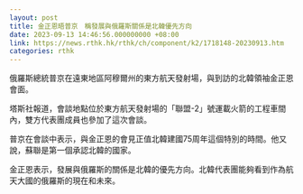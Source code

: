 ```yaml
---
layout: post
title: 金正恩晤普京　稱發展與俄羅斯關係是北韓優先方向
date: 2023-09-13 14:46:56.000000000 +08:00
link: https://news.rthk.hk/rthk/ch/component/k2/1718148-20230913.htm
categories: rthk
---
```


俄羅斯總統普京在遠東地區阿穆爾州的東方航天發射場，與到訪的北韓領袖金正恩會面。
 
塔斯社報道，會談地點位於東方航天發射場的「聯盟-2」號運載火箭的工程車間內，雙方代表團成員也參加了這次會談。

普京在會談中表示，與金正恩的會見正值北韓建國75周年這個特別的時間。他又說，蘇聯是第一個承認北韓的國家。

金正恩表示，發展與俄羅斯的關係是北韓的優先方向。北韓代表團能夠看到作為航天大國的俄羅斯的現在和未來。
